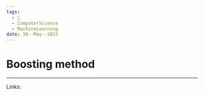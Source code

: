 ```yaml
---
tags:
  - 🌱
  - ComputerScience
  - MachineLearning
date: 30--May--2023
---
```


# Boosting method



---
Links: 